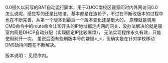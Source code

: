 0.0很久以前写的BAT自动运行脚本，用于ZUCC南校区寝室同时内外网访问0.0
怎么说呢，感觉写的还是比较渣，基本都是在造轮子，不过在不断改版本的过程中也在不断完善，从第一个版本到最后一个版本变化还是挺大的。
原理就是调用CMD命令中的route命令让10开头的IP地址都走内网的网关，没办法解决的就是寝室内网是DHCP自动分配（实现固定IP比较麻烦），
无法实现程序永久有效，只能使用前开一次。
虽说后面有些刷版本号的嫌疑>_<，但确实是在针对学校移动DNS劫持问题在不断解决。


版本说明：
见程序内。
